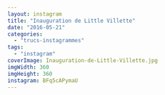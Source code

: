 ```yaml
---
layout: instagram
title: "Inauguration de Little Villette"
date: "2016-05-21"
categories: 
  - "trucs-instagrammes"
tags: 
  - "instagram"
coverImage: Inauguration-de-Little-Villette.jpg
imgWidth: 360
imgHeight: 360
instagram: BFq5cAPymaU
---
```


